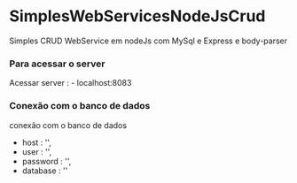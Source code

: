 # SimplesWebServicesNodeJsCrud
Simples CRUD WebService em nodeJs com MySql e Express e body-parser
### Para acessar o server
Acessar server :
	- localhost:8083
### Conexão com o banco de dados
conexão com o banco de dados
* host     : '<Local-do-Banco-de-dados>',
* user     : '<Usuario-do-banco-de-dados>',
* password : '<Senha-do-banco-de-dados>',
* database : '<nome-da-base>'
	  


 






